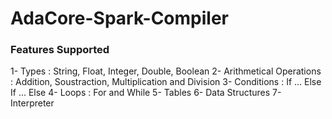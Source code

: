 # AdaCore-Spark-Compiler

### Features Supported 
1- Types : String, Float, Integer, Double, Boolean
2- Arithmetical Operations : Addition, Soustraction, Multiplication and Division
3- Conditions : If ... Else If ... Else
4- Loops : For and While
5- Tables
6- Data Structures
7- Interpreter
